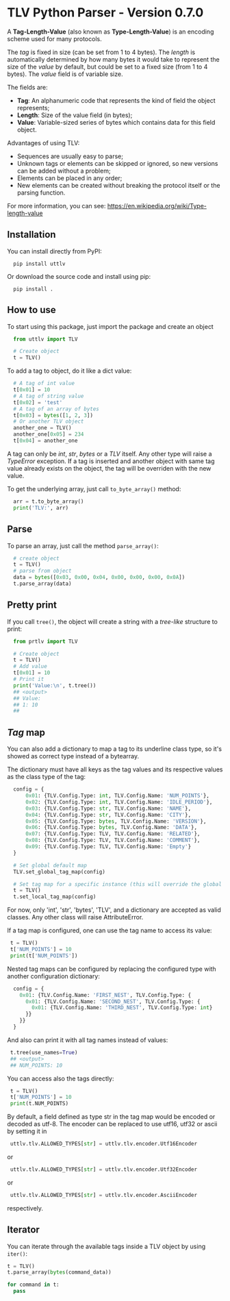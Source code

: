 # TLV Python Parser - Version 0.7.0

A **Tag-Length-Value** (also known as **Type-Length-Value**) is an encoding scheme used for many protocols.

The _tag_ is fixed in size (can be set from 1 to 4 bytes).
The _length_ is automatically determined by how many bytes it would take to represent the size of the _value_ by default, 
but could be set to a fixed size (from 1 to 4 bytes). The _value_ field is of variable size.

The fields are:

* __Tag__: An alphanumeric code that represents the kind of field the object represents;
* __Length__: Size of the value field (in bytes);
* __Value__: Variable-sized series of bytes which contains data for this field object.

Advantages of using TLV:

*  Sequences are usually easy to parse;
*  Unknown tags or elements can be skipped or ignored, so new versions can be added without a problem;
*  Elements can be placed in any order;
*  New elements can be created without breaking the protocol itself or the parsing function.

For more information, you can see: https://en.wikipedia.org/wiki/Type-length-value

## Installation

You can install directly from PyPI:

```
  pip install uttlv
```

Or download the source code and install using pip:
```
  pip install .
```

## How to use

To start using this package, just import the package and create an object

```python
  from uttlv import TLV

  # Create object
  t = TLV()
```

To add a tag to object, do it like a dict value:

```python
  # A tag of int value
  t[0x01] = 10
  # A tag of string value
  t[0x02] = 'test'
  # A tag of an array of bytes
  t[0x03] = bytes([1, 2, 3])
  # Or another TLV object
  another_one = TLV()
  another_one[0x05] = 234
  t[0x04] = another_one
```

A tag can only be _int_, _str_, _bytes_ or a _TLV_ itself. Any other type will raise a _TypeError_ exception.
If a tag is inserted and another object with same tag value already exists on the object, the tag will be overriden with the new value.

To get the underlying array, just call `to_byte_array()` method:

```python
  arr = t.to_byte_array()
  print('TLV:', arr)
```


## Parse

To parse an array, just call the method `parse_array()`:

```python
  # create object
  t = TLV()
  # parse from object
  data = bytes([0x03, 0x00, 0x04, 0x00, 0x00, 0x00, 0x0A])
  t.parse_array(data)
```


## Pretty print

If you call `tree()`, the object will create a string with a _tree-like_ structure to print:

```python
  from prtlv import TLV

  # Create object
  t = TLV()
  # Add value
  t[0x01] = 10
  # Print it
  print('Value:\n', t.tree())
  ## <output>
  ## Value: 
  ## 1: 10
  ##
```

## _Tag_ map

You can also add a dictionary to map a tag to its underline class type, so it's showed as correct type
instead of a bytearray.

The dictionary must have all keys as the tag values and its respective values as the class type of the 
tag:

```python
  config = {
      0x01: {TLV.Config.Type: int, TLV.Config.Name: 'NUM_POINTS'},
      0x02: {TLV.Config.Type: int, TLV.Config.Name: 'IDLE_PERIOD'},
      0x03: {TLV.Config.Type: str, TLV.Config.Name: 'NAME'},
      0x04: {TLV.Config.Type: str, TLV.Config.Name: 'CITY'},
      0x05: {TLV.Config.Type: bytes, TLV.Config.Name: 'VERSION'},
      0x06: {TLV.Config.Type: bytes, TLV.Config.Name: 'DATA'},
      0x07: {TLV.Config.Type: TLV, TLV.Config.Name: 'RELATED'},
      0x08: {TLV.Config.Type: TLV, TLV.Config.Name: 'COMMENT'},
      0x09: {TLV.Config.Type: TLV, TLV.Config.Name: 'Empty'}
  }

  # Set global default map
  TLV.set_global_tag_map(config)

  # Set tag map for a specific instance (this will override the global setting)
  t = TLV()
  t.set_local_tag_map(config)
```

For now, only 'int', 'str', 'bytes', 'TLV', and a dictionary are accepted as valid classes. Any other class will raise
AttributeError.

If a tag map is configured, one can use the tag name to access its value:

```python
 t = TLV()
 t['NUM_POINTS'] = 10
 print(t['NUM_POINTS'])
```

Nested tag maps can be configured by replacing the configured type with another configuration dictionary:

```python
  config = {
    0x01: {TLV.Config.Name: 'FIRST_NEST', TLV.Config.Type: {
      0x01: {TLV.Config.Name: 'SECOND_NEST', TLV.Config.Type: {
        0x01: {TLV.Config.Name: 'THIRD_NEST', TLV.Config.Type: int}
      }}
    }}
  }
```

And also can print it with all tag names instead of values:

```python
 t.tree(use_names=True)
 ## <output>
 ## NUM_POINTS: 10
```

You can access also the tags directly:

```python
 t = TLV()
 t['NUM_POINTS'] = 10
 print(t.NUM_POINTS)
```

By default, a field defined as type str in the tag map would be encoded or decoded as utf-8. The encoder can be replaced
to use utf16, utf32 or ascii by setting it in 

```python
 uttlv.tlv.ALLOWED_TYPES[str] = uttlv.tlv.encoder.Utf16Encoder
```
or 
```python
 uttlv.tlv.ALLOWED_TYPES[str] = uttlv.tlv.encoder.Utf32Encoder
```
or 
```python
 uttlv.tlv.ALLOWED_TYPES[str] = uttlv.tlv.encoder.AsciiEncoder
```
respectively.

## Iterator

You can iterate through the available tags inside a TLV object by using `iter()`:

```python
t = TLV()
t.parse_array(bytes(command_data))

for command in t:
  pass
```